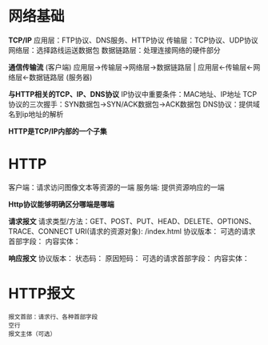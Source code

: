 # 网络基础

**TCP/IP** 
    应用层：FTP协议、DNS服务、HTTP协议
    传输层：TCP协议、UDP协议
    网络层：选择路线运送数据包
    数据链路层：处理连接网络的硬件部分

**通信传输流**
    (客户端)
    应用层->传输层->网络层->数据链路层
                              |
    应用层<-传输层<-网络层<-数据链路层
    (服务器)

**与HTTP相关的TCP、IP、DNS协议**
    IP协议中重要条件：MAC地址、IP地址
    TCP协议的三次握手：SYN数据包->SYN/ACK数据包->ACK数据包
    DNS协议：提供域名到ip地址的解析

**HTTP是TCP/IP内部的一个子集**

# HTTP

客户端：请求访问图像文本等资源的一端
服务端: 提供资源响应的一端

**Http协议能够明确区分哪端是哪端**

**请求报文**
    请求类型/方法：GET、POST、PUT、HEAD、DELETE、OPTIONS、TRACE、CONNECT
    URI(请求的资源对象): /index.html
    协议版本：
    可选的请求首部字段：
    内容实体：

**响应报文**
    协议版本：
    状态码：
    原因短码：
    可选的请求首部字段：
    内容实体：


# HTTP报文
    报文首部：请求行、各种首部字段
    空行
    报文主体（可选）



